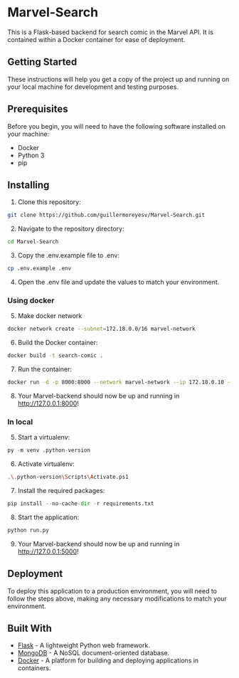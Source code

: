 # Marvel-Search
This is a Flask-based backend for search comic in the Marvel API. It is contained within a Docker container for ease of deployment.

## Getting Started
These instructions will help you get a copy of the project up and running on your local machine for development and testing purposes.

## Prerequisites
Before you begin, you will need to have the following software installed on your machine:

- Docker
- Python 3
- pip

## Installing
1. Clone this repository:
```bash
git clone https://github.com/guillermoreyesv/Marvel-Search.git
```

2. Navigate to the repository directory:
```bash
cd Marvel-Search
```

3. Copy the .env.example file to .env:
```bash
cp .env.example .env
```
4. Open the .env file and update the values to match your environment.

### Using docker
5. Make docker network
```bash
docker network create --subnet=172.18.0.0/16 marvel-network
```

6. Build the Docker container:
```bash
docker build -t search-comic .
```

7. Run the container:
```bash
docker run -d -p 8000:8000 --network marvel-network --ip 172.18.0.10 --name search-container search-comic 
```

8. Your Marvel-backend should now be up and running in http://127.0.0.1:8000!

### In local

5. Start a virtualenv:
```python
py -m venv .python-version
```

6. Activate virtualenv:
```bash
.\.python-version\Scripts\Activate.ps1
```

7. Install the required packages:
```python
pip install --no-cache-dir -r requirements.txt
```

8. Start the application:
```bash
python run.py
```

9. Your Marvel-backend should now be up and running in http://127.0.0.1:5000!

## Deployment
To deploy this application to a production environment, you will need to follow the steps above, making any necessary modifications to match your environment.

## Built With
- <ins>Flask</ins> - A lightweight Python web framework.
- <ins>MongoDB</ins> - A NoSQL document-oriented database.
- <ins>Docker</ins> - A platform for building and deploying applications in containers.